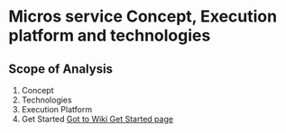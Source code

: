 # Micros service Concept, Execution platform and technologies

## Scope of Analysis
1. Concept
2. Technologies
3. Execution Platform
4. Get Started
[Got to Wiki Get Started page](wiki)